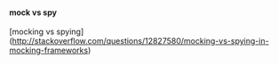 
#### mock vs spy

[mocking vs spying] (http://stackoverflow.com/questions/12827580/mocking-vs-spying-in-mocking-frameworks)
